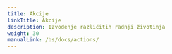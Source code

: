 ```yaml
---
title: Akcije
linkTitle: Akcije
description: Izvođenje različitih radnji životinja
weight: 30
manualLink: /bs/docs/actions/
---
```

<script>
  window.location.href = "/bs/docs/actions/";
</script>
